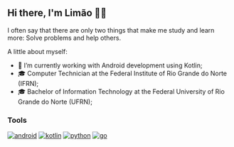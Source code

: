 ## Hi there, I'm Limão 🍋👋

I often say that there are only two things that make me study and learn more: Solve problems and help others.

A little about myself:
- 🔭 I’m currently working with Android development using Kotlin;
- 🎓 Computer Technician at the Federal Institute of Rio Grande do Norte (IFRN);
- 🎓 Bachelor of Information Technology at the Federal University of Rio Grande do Norte (UFRN); 
<!-- --- -->

### Tools

<!-- <a href="https://dart.dev" target="_blank"> <img src="https://img.shields.io/badge/Dart-0175C2?style=for-the-badge&logo=dart&logoColor=white" alt="dart"/> </a> -->
<a href="https://developer.android.com" target="_blank"><img src="https://img.shields.io/badge/Android-3DDC84?style=for-the-badge&logo=android&logoColor=white" alt="android" /></a>
<a href="https://kotlinlang.org" target="_blank"><img src="https://img.shields.io/badge/Kotlin-0095D5?&style=for-the-badge&logo=kotlin&logoColor=white" alt="kotlin"/></a>
<a href="https://www.python.org" target="_blank"><img src="https://img.shields.io/badge/Python-3776AB?style=for-the-badge&logo=python&logoColor=white" alt="python"/></a>
<a href="https://golang.org" target="_blank"><img src="https://img.shields.io/badge/Go-00ADD8?style=for-the-badge&logo=go&logoColor=white" alt="go"/></a>  
<!--  <a href="https://www.djangoproject.com/" target="_blank"> <img src="https://img.shields.io/badge/Django-092E20?style=for-the-badge&logo=django&logoColor=white" alt="django"/> </a> 
 <a href="https://fastapi.tiangolo.com/" target="_blank"> <img src="https://img.shields.io/badge/fastapi-109989?style=for-the-badge&logo=FASTAPI&logoColor=white" alt="fast"/> </a> -->
 <!-- <a href="https://developer.apple.com" target="_blanck"> <img src="https://img.shields.io/badge/swift-F54A2A?style=for-the-badge&logo=swift&logoColor=white" alt="ios" /></a> -->

<!-- #### Mobile: 


<a href="https://dart.dev" target="_blank"> <img src="https://www.vectorlogo.zone/logos/dartlang/dartlang-icon.svg" alt="dart" width="40" height="40"/></a>
 <a href="https://kotlinlang.org" target="_blank"> <img src="https://www.vectorlogo.zone/logos/kotlinlang/kotlinlang-icon.svg" alt="kotlin" width="40" height="40"/></a>
<a href="https://developer.android.com" target="_blank"> <img src="https://raw.githubusercontent.com/devicons/devicon/master/icons/android/android-original-wordmark.svg" alt="android" width="40" height="40"/></a>


#### Backend:
<a href="https://www.python.org" target="_blank"> <img src="https://raw.githubusercontent.com/devicons/devicon/master/icons/python/python-original.svg" alt="python" width="40" height="40"/></a>
 <a href="https://www.djangoproject.com/" target="_blank"> <img src="https://raw.githubusercontent.com/devicons/devicon/master/icons/django/django-original.svg" alt="django" width="40" height="40"/></a> 
 <a href="https://fastapi.tiangolo.com/" target="_blank"> <img src="https://github.com/simple-icons/simple-icons/blob/master/icons/fastapi.svg" alt="fast" width="40" height="40"/> </a>
 <a href="https://golang.org" target="_blank"> <img src="https://raw.githubusercontent.com/devicons/devicon/master/icons/go/go-original.svg" alt="go" width="40" height="40"/> </a>   -->


<!-- <p>&nbsp;<img align="center" src="https://github-readme-stats.vercel.app/api?username=johnazedo&show_icons=true&locale=en" alt="johnazedo" /></p> -->
<!-- ![johnazedo's GitHub stats](https://github-readme-stats.vercel.app/api?username=johnazedo&show_icons=true&count_private=true) -->
<!-- ![Top Langs](https://github-readme-stats.vercel.app/api/top-langs/?username=JohnAzedo&layout=compact&langs_count=6&hide=JavaScript,HTML,CSS) -->
